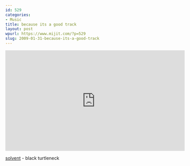 ```yaml
---
id: 529
categories:
- Music
title: because its a good track
layout: post
wpurl: https://www.mijit.com/?p=529
slug: 2009-01-31-because-its-a-good-track
---
```

<iframe width="560" height="315" src="https://www.youtube.com/embed/oii7Y3t0k6c" frameborder="0" allowfullscreen></iframe>

<a href="https://myspace.com/solventcity" title="solvent">solvent</a> - black turtleneck
